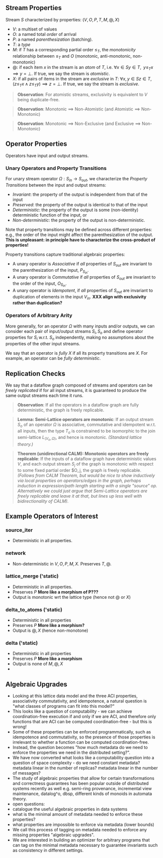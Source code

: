 ## Stream Properties
Stream $S$ characterized by properties: $(V, O, P, T, M, @, X)$
- $V$: a multiset of values
- $O$: a named total *order* of arrival
- $P$: a named *parenthesization* (batching).
- $T$: a *type*
- $M$: if $T$ has a corresponding partial order $\le_T$, the *monotonicity* relationship between $\le_T$ and $O$ (monotonic, anti-monotonic, non-monotonic)
- $@$: if each item $x$ in the stream is an *atom* of $T$, i.e. $\forall x \in S y \in T, \; \; y \le_T x \implies y = \bot$. If true, we say the stream is *atomistic*.
- $X$: if all pairs of items in the stream are *exclusive* in $T$: $\forall x, y \in S z \in T, \;\; (z \le_T x \wedge z \le_T y) \implies z = \bot$. If true, we say the stream is *exclusive*.

> **Observation**: For atomistic streams, exclusivity is equivalent to $V$ being duplicate-free. 

> **Observation**: Monotonic $\implies$ Non-Atomistic (and Atomistic $\implies$ Non-Monotonic)

> **Observation**: Monotonic $\implies$ Non-Exclusive (and Exclusive $\implies$ Non-Monotonic)

## Operator Properties
Operators have input and output streams.

### Unary Operators and Property Transitions
For unary stream operator $\Omega: S_{in} \rightarrow S_{out}$, we 
characterize the *Property Transitions* between the input and output streams:
- *Invariant*: the property of the output is independent from that of the input
- *Preserved*: the property of the output is identical to that of the input
- *Deterministic*: the property of the output is some (non-identity) deterministic function of the input, or 
- *Non-deterministic*: the property of the output is non-deterministic.

Note that property transitions may be defined across different properties: e.g., the order of the input might affect the parenthesization of the output. **This is unpleasant: in principle have to characterize the cross-product of properties!**

Property transitions capture traditional algebraic properties:
- A unary operator is *Associative* if *all* properties of $S_{out}$ are invariant to the parenthesization of the input, $P_{S_{in}}$.
- A unary operator is *Commutative* if *all* properties of $S_{out}$ are invariant to the order of the input, $O_{S_{in}}$.
- A unary operator is *Idempotent*, if *all* properties of $S_{out}$ are invariant to duplication of elements in the input $V_{in}$. **XXX align with exclusivity rather than duplication?**



### Operators of Arbitrary Arity
More generally, for an operator $\Omega$ with many inputs and/or outputs, we can consider each pair of input/output streams $S_i, S_o$ and define operator properties for $S_i$ w.r.t. $S_o$ independently, making no assumptions about the properties of the other input streams.

We say that an operator is *fully $X$* if all its property transitions are $X$. For example, an operator can be *fully deterministic*.

## Replication Checks
We say that a dataflow graph composed of streams and operators can be *freely replicated* if for all input streams, it is guaranteed to produce the same output streams each time it runs.

> **Observation**: If all the operators in a dataflow graph are fully deterministic, the graph is freely replicable.

> **Lemma: Semi-Lattice operators are monotonic**: If an output stream $S_o$ of an operator $\Omega$ is associative, commutative and idempotent w.r.t. all inputs, then the type $T_o$ is constrained to be isomorphic to the join semi-lattice $L_{(V_o, \Omega)}$, and hence is monotonic. *(Standard lattice theory.)*

> **Theorem (unidirectional CALM): Monotonic operators are freely replicable**: If the inputs of a dataflow graph have deterministic values $V$, and each output stream $S_j$ of the graph is monotonic with respect to some fixed partial order $O_j, the graph is freely replicable. *(Follows from CALM Theorem, but would be nice to show inductively via local properties on operators/edges in the graph, perhaps induction in expression/path length starting with a single "source" op. Alternatively we could just argue that Semi-Lattice operators are freely replicable and leave it at that, but lines up less well with bidirectionality of CALM).*

## Example Operators of Interest
### source_iter
- Deterministic in all properties.

### network
- Non-deterministic in $V, O, P, M, X$. Preserves $T, @$.

### lattice_merge ('static)
- Deterministic in all properties.
- Preserves $P$ **More like a morphism of P???**
- Output is monotonic wrt the lattice type (hence not $@$ or $X$)

### delta_to_atoms ('static)
- Deterministic in all properties
- Preserves $P$ **More like a morphism?**
- Output is $@,X$ (hence non-monotone)

### delta ('static)
- Deterministic in all properties
- Preserves $P$ **More like a morphism**
- Output is none of $M,@,X$
- 
## Algebraic Upgrades
- Looking at this lattice data model and the three ACI properties, associativity commutativity, and idempotence, a natural question is "what classes of programs can fit into this model?"
- This looks like a question of computability - we can achieve coordination-free execution if and only if we are ACI, and therefore only functions that are ACI can be computed coordination-free - but this is wrong!
- Some of these properties can be enforced programmatically, such as idempotence and commutativity, so the presence of those properties is irrelevant to whether a function can be computed coordination-free.
- Instead, the question becomes "how much metadata do we need to enforce the properties we need in the distributed setting?".
- We have now converted what looks like a computability question into a question of space complexity - do we need constant metadata? metadata linear in the number of replicas? metadata linear in the number of messages?
- The study of algebraic properties that allow for certain transformations and correctness guarantees has been popular outside of distributed systems recently as well e.g. semi-ring provenance, incremental view maintenance, datalog^o, dbsp, different kinds of monoids in automata theory.
- open questions:
- catalogue the useful algebraic properties in data systems
- what is the minimal amount of metadata needed to enforce these properties?
- what properties are impossible to enforce via metadata (lower bounds)
- We call this process of tagging on metadata needed to enforce any missing properties "algebraic upgrades".
- We are interested in building an optimizer for arbitrary programs that can tag on the minimal metadata necessary to guarantee invariants such as consistency in different settings. 
